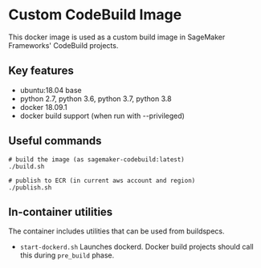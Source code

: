 # Custom CodeBuild Image

This docker image is used as a custom build image in SageMaker Frameworks' CodeBuild projects.

## Key features

- ubuntu:18.04 base
- python 2.7, python 3.6, python 3.7, python 3.8
- docker 18.09.1
- docker build support (when run with --privileged)

## Useful commands

```
# build the image (as sagemaker-codebuild:latest)
./build.sh

# publish to ECR (in current aws account and region)
./publish.sh
```

## In-container utilities

The container includes utilities that can be used from buildspecs.

- `start-dockerd.sh` Launches dockerd. Docker build projects should call this during `pre_build` phase.
